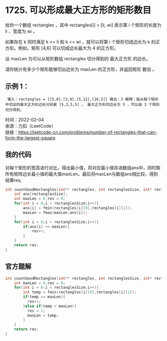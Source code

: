 # 1725. 可以形成最大正方形的矩形数目
给你一个数组 rectangles ，其中 rectangles[i] = [li, wi] 表示第 i 个矩形的长度为 li 、宽度为 wi 。

如果存在 k 同时满足 k <= li 和 k <= wi ，就可以将第 i 个矩形切成边长为 k 的正方形。例如，矩形 [4,6] 可以切成边长最大为 4 的正方形。

设 maxLen 为可以从矩形数组 rectangles 切分得到的 最大正方形 的边长。

请你统计有多少个矩形能够切出边长为 maxLen 的正方形，并返回矩形 数目 。

## 示例 1：  
`
输入：rectangles = [[5,8],[3,9],[5,12],[16,5]]
输出：3
解释：能从每个矩形中切出的最大正方形边长分别是 [5,3,5,5] 。
最大正方形的边长为 5 ，可以由 3 个矩形切分得到。`

时间：2022-02-04  
来源：力扣（LeetCode）  
链接：https://leetcode-cn.com/problems/number-of-rectangles-that-can-form-the-largest-square

## 我的代码
对每个矩形的宽高进行对比，得出最小值，将对应最小值存进数组ans中，同时取所有矩阵边长最小值的最大值maxLen。最后将maxLen与数组ans相比较，得到结果res;
```C
int countGoodRectangles(int** rectangles, int rectanglesSize, int* rectanglesColSize){
    int ans[rectanglesSize];
    int maxLen = 0,res = 0;
    for(int i = 0;i < rectanglesSize;i++){
        ans[i] = fmin(rectangles[i][0],rectangles[i][1]);
        maxLen = fmax(maxLen,ans[i]);
    }
    for(int i = 0;i < rectanglesSize;i++){
        if(ans[i] >= maxLen){
            res++;
        }
    }
    return res;
}
```
## 官方题解
```C
int countGoodRectangles(int** rectangles, int rectanglesSize, int* rectanglesColSize){
    int maxLen = 0,res = 0;
    for(int i = 0;i < rectanglesSize;i++){
        int temp = fmin(rectangles[i][0],rectangles[i][1]);
        if(temp == maxLen){
          res++;
        }else if(temp > maxLen){
          res = 1;
          maxLen = temp;
        }
    }
    return res;
}
```
